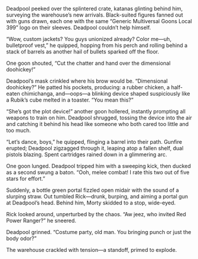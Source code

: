 Deadpool peeked over the splintered crate, katanas glinting behind him, surveying the warehouse’s new arrivals. Black-suited figures fanned out with guns drawn, each one with the same “Generic Multiversal Goons Local 399” logo on their sleeves. Deadpool couldn’t help himself.

“Wow, custom jackets? You guys unionized already? Color me—uh, bulletproof vest,” he quipped, hopping from his perch and rolling behind a stack of barrels as another hail of bullets sparked off the floor.

One goon shouted, “Cut the chatter and hand over the dimensional doohickey!”

Deadpool’s mask crinkled where his brow would be. “Dimensional doohickey?” He patted his pockets, producing: a rubber chicken, a half-eaten chimichanga, and—oops—a blinking device shaped suspiciously like a Rubik’s cube melted in a toaster. “You mean this?”

“She’s got the plot device!” another goon hollered, instantly prompting all weapons to train on him. Deadpool shrugged, tossing the device into the air and catching it behind his head like someone who both cared too little and too much.

“Let’s dance, boys,” he quipped, flinging a barrel into their path. Gunfire erupted; Deadpool zigzagged through it, leaping atop a fallen shelf, dual pistols blazing. Spent cartridges rained down in a glimmering arc.

One goon lunged. Deadpool tripped him with a sweeping kick, then ducked as a second swung a baton. “Ooh, melee combat! I rate this two out of five stars for effort.”

Suddenly, a bottle green portal fizzled open midair with the sound of a slurping straw. Out tumbled Rick—drunk, burping, and aiming a portal gun at Deadpool’s head. Behind him, Morty skidded to a stop, wide-eyed.

Rick looked around, unperturbed by the chaos. “Aw jeez, who invited Red Power Ranger?” he sneered.

Deadpool grinned. “Costume party, old man. You bringing punch or just the body odor?”

The warehouse crackled with tension—a standoff, primed to explode.